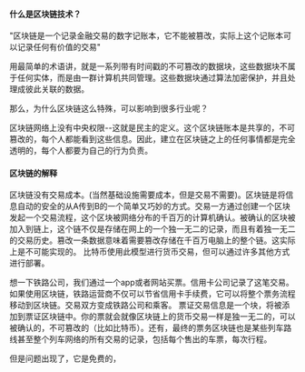 #### 什么是区块链技术？

"区块链是一个记录金融交易的数字记账本，它不能被篡改，实际上这个记账本可以记录任何有价值的交易"

用最简单的术语讲，就是一系列带有时间戳的不可篡改的数据块，这些数据块不属于任何实体，而是由一群计算机共同管理。这些数据块通过算法加密保护，并且处理成彼此关联的数据。

那么，为什么区块链这么特殊，可以影响到很多行业呢？

区块链网络上没有中央权限--这就是民主的定义。这个区块链账本是共享的，不可篡改的，每个人都能看到这些信息。因此，建立在区块链之上的任何事情都是完全透明的，每个人都要为自己的行为负责。

#### 区块链的解释

区块链没有交易成本。(当然基础设施需要成本，但是交易不需要)。区块链是将信息自动的安全的从A传到B的一个简单又巧妙的方式。交易一方通过创建一个区块发起一个交易流程，这个区块被网络分布的千百万的计算机确认。被确认的区块被加入到链上，这个链不仅是存储在网上的一个独一无二的记录，而且有着独一无二的交易历史。篡改一条数据意味着需要篡改存储在千百万电脑上的整个链。这实际上是不可能实现的。 比特币使用此模型进行货币交易，但可以通过许多其他方式进行部署。

想一下铁路公司，我们通过一个app或者网站买票。信用卡公司记录了这笔交易。如果使用区块链，铁路运营商不仅可以节省信用卡手续费，它可以将整个票务流程移动到区块链。交易双方变成铁路公司和乘客。 票证交易信息是一个块，将被添加到票证区块链中。你的票就会就像区块链上的货币交易一样是独一无二的，可以被确认的，不可篡改的（比如比特币）。还有，最终的票务区块链也是某些列车路线甚至整个列车网络的所有交易的记录，包括每个售出的车票，每次行程。

但是问题出现了，它是免费的，